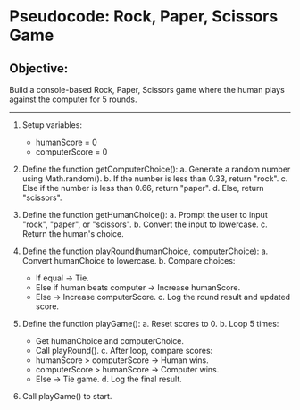 # Pseudocode: Rock, Paper, Scissors Game

## Objective:
Build a console-based Rock, Paper, Scissors game where the human plays against the computer for 5 rounds.

---

1. Setup variables:
   - humanScore = 0
   - computerScore = 0

2. Define the function getComputerChoice():
   a. Generate a random number using Math.random().
   b. If the number is less than 0.33, return "rock".
   c. Else if the number is less than 0.66, return "paper".
   d. Else, return "scissors".

3. Define the function getHumanChoice():
   a. Prompt the user to input "rock", "paper", or "scissors".
   b. Convert the input to lowercase.
   c. Return the human's choice.

4. Define the function playRound(humanChoice, computerChoice):
   a. Convert humanChoice to lowercase.
   b. Compare choices:
      - If equal → Tie.
      - Else if human beats computer → Increase humanScore.
      - Else → Increase computerScore.
   c. Log the round result and updated score.

5. Define the function playGame():
   a. Reset scores to 0.
   b. Loop 5 times:
      - Get humanChoice and computerChoice.
      - Call playRound().
   c. After loop, compare scores:
      - humanScore > computerScore → Human wins.
      - computerScore > humanScore → Computer wins.
      - Else → Tie game.
   d. Log the final result.

6. Call playGame() to start.
